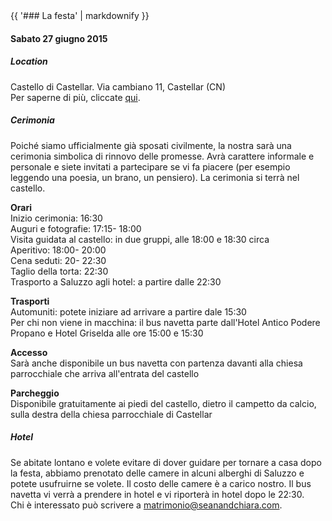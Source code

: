 <div class="heading">
<div class="text_line left"></div>
{{ '### La festa' | markdownify }}
<div class="text_line right"></div>
</div>

#### Sabato 27 giugno 2015

##### Location
  Castello di Castellar. Via cambiano 11, Castellar (CN)  
Per saperne di più, cliccate [qui](http://www.castellodicastellar.it/storia.html).

##### Cerimonia 
  Poiché siamo ufficialmente già sposati civilmente, la nostra sarà una cerimonia simbolica di rinnovo delle promesse. Avrà carattere informale e personale e siete invitati a partecipare se vi fa piacere (per esempio leggendo una poesia, un brano, un pensiero). La cerimonia si terrà nel castello.
 
 **Orari**  
Inizio cerimonia: 16:30     
Auguri e fotografie: 17:15- 18:00    
Visita guidata al castello: in due gruppi, alle 18:00 e 18:30 circa  
Aperitivo: 18:00- 20:00  
Cena seduti: 20- 22:30  
Taglio della torta: 22:30  
Trasporto a Saluzzo agli hotel: a partire dalle 22:30  
  
**Trasporti**    
Automuniti: potete iniziare ad arrivare a partire dale 15:30  
Per chi non viene in macchina: il bus navetta parte dall'Hotel Antico Podere Propano e Hotel Griselda alle ore 15:00 e 15:30

**Accesso**  
Sarà anche disponibile un bus navetta con partenza davanti alla chiesa parrocchiale che arriva all'entrata del castello
  
**Parcheggio**  
Disponibile gratuitamente ai piedi del castello, dietro il campetto da calcio, sulla destra della chiesa parrocchiale di Castellar
 

##### Hotel  
Se abitate lontano e volete evitare di dover guidare per tornare a casa dopo la festa, abbiamo prenotato delle camere in alcuni alberghi di Saluzzo e potete usufruirne se volete. Il costo delle camere è a carico nostro.
  Il bus navetta vi verrà a prendere in hotel e vi riporterà in hotel dopo le 22:30.  
Chi è interessato può scrivere a [matrimonio@seanandchiara.com](mailto:matrimonio@seanandchiara.com). 

